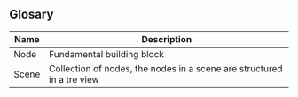 ## Glosary

| Name  | Description                                                            |
| ----  | ---------------------------------------------------------------------  |
| Node  | Fundamental building block                                             |
| Scene | Collection of nodes, the nodes in a scene are structured in a tre view |
